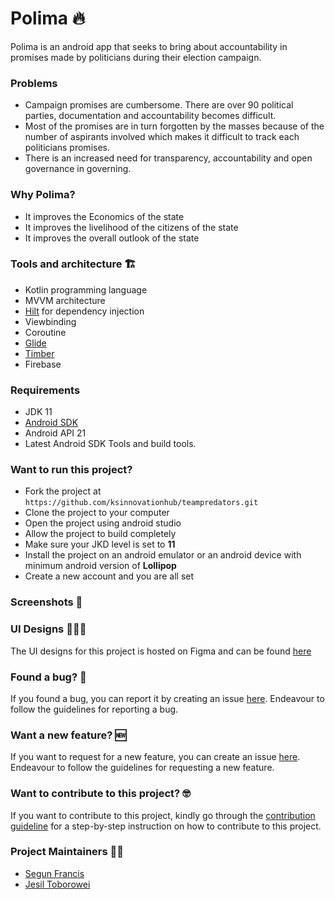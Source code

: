 # Polima 🔥

Polima is an android app that seeks to bring about accountability in promises made by politicians during their election campaign.

### Problems
* Campaign promises are cumbersome. There are over 90 political parties,  documentation and accountability becomes difficult.
* Most of the promises are in turn forgotten by the masses because of the number of aspirants  involved which makes it difficult to track each politicians promises.
* There is an increased  need for transparency, accountability and open governance in governing.

### Why Polima?
* It improves the Economics of the state
* It improves the livelihood of the citizens of the state
* It improves the overall outlook of the state

### Tools and architecture 🏗️
* Kotlin programming language
* MVVM architecture
* [Hilt](https://developer.android.com/training/dependency-injection/hilt-android) for dependency injection
* Viewbinding
* Coroutine
* [Glide](https://bumptech.github.io/glide/)
* [Timber](https://github.com/JakeWharton/timber)
* Firebase

### Requirements
* JDK 11
* [Android SDK](https://developer.android.com/studio/index.html)
* Android API 21
* Latest Android SDK Tools and build tools.

### Want to run this project?
* Fork the project at `https://github.com/ksinnovationhub/teampredators.git`
* Clone the project to your computer
* Open the project using android studio
* Allow the project to build completely
* Make sure your JKD level is set to **11**
* Install the project on an android emulator or an android device with minimum android version of **Lollipop**
* Create a new account and you are all set

### Screenshots 📸

### UI Designs 🧑🏽‍💻
The UI designs for this project is hosted on Figma and can be found [here](https://www.figma.com/file/MB3zhmtleghzkgaVDwA5AB/Polima-designs?node-id=0%3A1)

### Found a bug? 🐛
If you found a bug, you can report it by creating an issue [here](). Endeavour to follow the guidelines for reporting a bug.

### Want a new feature? 🆕
If you want to request for a new feature, you can create an issue [here](). Endeavour to follow the guidelines for requesting a new feature.

### Want to contribute to this project? 🤓
If you want to contribute to this project, kindly go through the [contribution guideline]() for a step-by-step instruction on how to contribute to this project.

### Project Maintainers 👷‍♂️
* [Segun Francis](https://github.com/segunfrancis)
* [Jesil Toborowei](https://github.com/Jesil-OT)
